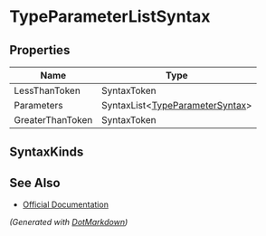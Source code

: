 # TypeParameterListSyntax

## Properties

| Name             | Type                                                       |
| ---------------- | ---------------------------------------------------------- |
| LessThanToken    | SyntaxToken                                                |
| Parameters       | SyntaxList\<[TypeParameterSyntax](SeparatedSyntaxList.md)> |
| GreaterThanToken | SyntaxToken                                                |

## SyntaxKinds

## See Also

* [Official Documentation](https://docs.microsoft.com/en-us/dotnet/api/microsoft.codeanalysis.csharp.syntax.typeparameterlistsyntax)


*\(Generated with [DotMarkdown](http://github.com/JosefPihrt/DotMarkdown)\)*